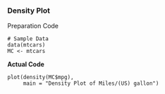 ### Density Plot
Preparation Code
```
# Sample Data
data(mtcars)
MC <- mtcars
```
**Actual Code**
```
plot(density(MC$mpg),
     main = "Density Plot of Miles/(US) gallon")
```
